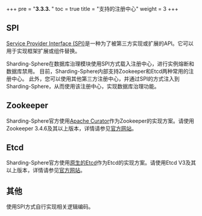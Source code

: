 +++
pre = "<b>3.3.3. </b>"
toc = true
title = "支持的注册中心"
weight = 3
+++

## SPI
[Service Provider Interface (SPI)](https://docs.oracle.com/javase/tutorial/sound/SPI-intro.html)是一种为了被第三方实现或扩展的API。它可以用于实现框架扩展或组件替换。

Sharding-Sphere在数据库治理模块使用SPI方式载入注册中心，进行实例熔断和数据库禁用。
目前，Sharding-Sphere内部支持Zookeeper和Etcd两种常用的注册中心。
此外，您可以使用其他第三方注册中心，并通过SPI的方式注入到Sharding-Sphere，从而使用该注册中心，实现数据库治理功能。

## Zookeeper

Sharding-Sphere官方使用[Apache Curator](http://curator.apache.org/)作为Zookeeper的实现方案。请使用Zookeeper 3.4.6及其以上版本，详情请参见[官方网站](https://zookeeper.apache.org/)。

## Etcd

Sharding-Sphere官方使用[原生的Etcd](https://coreos.com/etcd/)作为Etcd的实现方案。请使用Etcd V3及其以上版本，详情请参见[官方网站](https://coreos.com/etcd/docs/latest)。

## 其他

使用SPI方式自行实现相关逻辑编码。
